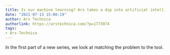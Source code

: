 ```yaml
---
title: Is our machine learning? Ars takes a dip into artificial intelligence
date: "2021-07-13 15:00:19"
author: Ars Technica
authorlink: https://arstechnica.com/?p=1773974
tags:
- Ars-Technica
---
```

In the first part of a new series, we look at matching the problem to the tool.
